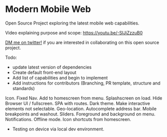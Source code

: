 # Modern Mobile Web
Open Source Project exploring the latest mobile web capabilities.

Video explaining purpose and scope: https://youtu.be/-SIJiZzzuB0

[DM me on twitter!](http://twitter.com/petedram) if you are interested in collaborating on this open source project.

Todo:
- update latest version of dependencies
- Create default front-end layout
- Add list of capabilities and begin to implement
- Add instructions for contributors (Branching, PR template, structure and standards)


Icon. 
Fixed Nav. 
Add to homescreen from menu. 
Splashscreen on load. 
Hide Browser UI / fullscreen. 
SPA with routes. 
Dark theme. 
Make interactive elements not selectable. 
Geo-location. 
Autocomplete address bar. 
Mobile breakpoints and washout. 
Sliders. 
Foreground and background on menu. 
Notifications. 
Offline mode. 
Icon shortcuts from homescreen.
  
- Testing on device via local dev environment. 

